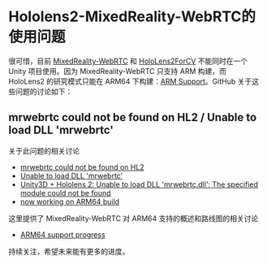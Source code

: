 # Hololens2-MixedReality-WebRTC的使用问题

很可惜，目前 [MixedReality-WebRTC](https://github.com/microsoft/MixedReality-WebRTC/tree/master) 和 [HoloLens2ForCV](https://github.com/microsoft/HoloLens2ForCV) 不能同时在一个 Unity 项目使用。因为 MixedReality-WebRTC 只支持 ARM 构建，而 HoloLens2 的研究模式只能在 ARM64 下构建：[ARM Support](https://github.com/microsoft/HoloLens2ForCV/issues/22)。GitHub 关于这些问题的讨论如下：

## mrwebrtc could not be found on HL2 / Unable to load DLL 'mrwebrtc'
关于此问题的相关讨论
* [mrwebrtc could not be found on HL2](https://github.com/microsoft/MixedReality-WebRTC/issues/574)
* [Unable to load DLL 'mrwebrtc'](https://github.com/microsoft/MixedReality-WebRTC/issues/569)
* [Unity3D + Hololens 2: Unable to load DLL 'mrwebrtc.dll': The specified module could not be found](https://github.com/microsoft/MixedReality-WebRTC/issues/591)
* [now working on ARM64 build](https://github.com/microsoft/MixedReality-WebRTC/issues/235)

这里提供了 MixedReality-WebRTC 对 ARM64 支持的概述和路线图的相关讨论
* [ARM64 support progress](https://github.com/microsoft/MixedReality-WebRTC/issues/414)

持续关注，希望未来能有更多的进度。
